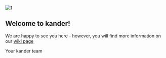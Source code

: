 ![1](https://user-images.githubusercontent.com/55824459/69340700-5925c100-0c68-11ea-8d8f-6624baf15645.PNG)

## Welcome to kander!
We are happy to see you here - however, you will find more information on our [wiki page](https://github.com/DigiBP/DigiBP-KANDER/wiki)

Your kander team

